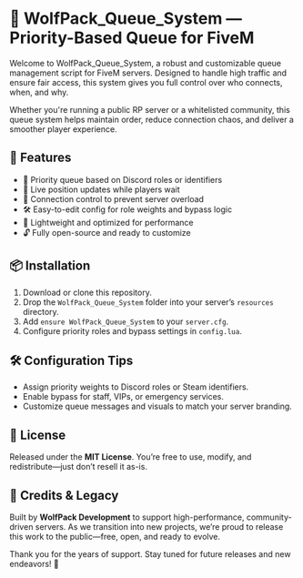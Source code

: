 # 🐺 WolfPack_Queue_System — Priority-Based Queue for FiveM

Welcome to WolfPack_Queue_System, a robust and customizable queue management script for FiveM servers. Designed to handle high traffic and ensure fair access, this system gives you full control over who connects, when, and why.

Whether you're running a public RP server or a whitelisted community, this queue system helps maintain order, reduce connection chaos, and deliver a smoother player experience.

## 🧠 Features
- 🥇 Priority queue based on Discord roles or identifiers
- 🔄 Live position updates while players wait
- 🚫 Connection control to prevent server overload
- 🛠 Easy-to-edit config for role weights and bypass logic
- 🧵 Lightweight and optimized for performance
- 🔓 Fully open-source and ready to customize

## 📦 Installation
1. Download or clone this repository.
2. Drop the `WolfPack_Queue_System` folder into your server’s `resources` directory.
3. Add `ensure WolfPack_Queue_System` to your `server.cfg`.
4. Configure priority roles and bypass settings in `config.lua`.

## 🛠 Configuration Tips
- Assign priority weights to Discord roles or Steam identifiers.
- Enable bypass for staff, VIPs, or emergency services.
- Customize queue messages and visuals to match your server branding.

## 📜 License
Released under the **MIT License**. You’re free to use, modify, and redistribute—just don’t resell it as-is.

## 🙏 Credits & Legacy
Built by **WolfPack Development** to support high-performance, community-driven servers. As we transition into new projects, we’re proud to release this work to the public—free, open, and ready to evolve.

Thank you for the years of support. Stay tuned for future releases and new endeavors! 🚀
